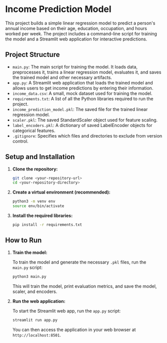 # Income Prediction Model

This project builds a simple linear regression model to predict a person's annual income based on their age, education, occupation, and hours worked per week. The project includes a command-line script for training the model and a Streamlit web application for interactive predictions.

## Project Structure

- `main.py`: The main script for training the model. It loads data, preprocesses it, trains a linear regression model, evaluates it, and saves the trained model and other necessary artifacts.
- `app.py`: A Streamlit web application that loads the trained model and allows users to get income predictions by entering their information.
- `income_data.csv`: A small, mock dataset used for training the model.
- `requirements.txt`: A list of all the Python libraries required to run the project.
- `income_prediction_model.pkl`: The saved file for the trained linear regression model.
- `scaler.pkl`: The saved StandardScaler object used for feature scaling.
- `label_encoders.pkl`: A dictionary of saved LabelEncoder objects for categorical features.
- `.gitignore`: Specifies which files and directories to exclude from version control.

## Setup and Installation

1.  **Clone the repository:**
    ```bash
    git clone <your-repository-url>
    cd <your-repository-directory>
    ```

2.  **Create a virtual environment (recommended):**
    ```bash
    python3 -m venv env
    source env/bin/activate
    ```

3.  **Install the required libraries:**
    ```bash
    pip install -r requirements.txt
    ```

## How to Run

1.  **Train the model:**

    To train the model and generate the necessary `.pkl` files, run the `main.py` script:

    ```bash
    python3 main.py
    ```

    This will train the model, print evaluation metrics, and save the model, scaler, and encoders.

2.  **Run the web application:**

    To start the Streamlit web app, run the `app.py` script:

    ```bash
    streamlit run app.py
    ```

    You can then access the application in your web browser at `http://localhost:8501`.
